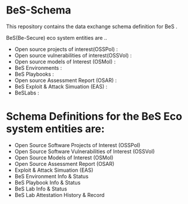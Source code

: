 # BeS-Schema

This repository contains the data exchange schema definition for BeS . 

BeS(Be-Secure) eco system entities are ..

- Open source projects of interest(OSSPoI) :  
- Open source vulnerabilities of interest(OSSVoI) :
- Open source models of Interest (OSMoI) :
- BeS Environments :
- BeS Playbooks :
- Open source Assessment Report (OSAR) :
- BeS Exploit & Attack Simuation (EAS) :
- BeSLabs :

# Schema Definitions for the BeS Eco system entities are:
- Open Source Software Projects of Interest (OSSPoI)
- Open Source Software Vulnerabilities of Interest (OSSVoI)
- Open Source Models of Interest (OSMoI) 
- Open Source Assessment Report (OSAR)
- Exploit & Attack Simuation (EAS)
- BeS Environment Info & Status
- BeS Playbook Info & Status
- BeS Lab Info & Status
- BeS Lab Attestation History & Record





